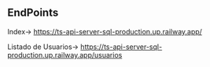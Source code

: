 
EndPoints
---------

Index-> https://ts-api-server-sql-production.up.railway.app/

Listado de Usuarios-> https://ts-api-server-sql-production.up.railway.app/usuarios
